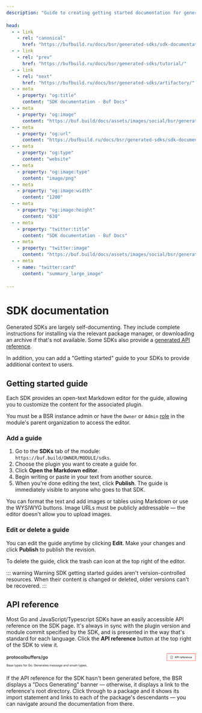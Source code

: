 ```yaml
---
description: "Guide to creating getting started documentation for generated SDK end users"

head:
  - - link
    - rel: "canonical"
      href: "https://bufbuild.ru/docs/bsr/generated-sdks/sdk-documentation/"
  - - link
    - rel: "prev"
      href: "https://bufbuild.ru/docs/bsr/generated-sdks/tutorial/"
  - - link
    - rel: "next"
      href: "https://bufbuild.ru/docs/bsr/generated-sdks/artifactory/"
  - - meta
    - property: "og:title"
      content: "SDK documentation - Buf Docs"
  - - meta
    - property: "og:image"
      content: "https://buf.build/docs/assets/images/social/bsr/generated-sdks/sdk-documentation.png"
  - - meta
    - property: "og:url"
      content: "https://bufbuild.ru/docs/bsr/generated-sdks/sdk-documentation/"
  - - meta
    - property: "og:type"
      content: "website"
  - - meta
    - property: "og:image:type"
      content: "image/png"
  - - meta
    - property: "og:image:width"
      content: "1200"
  - - meta
    - property: "og:image:height"
      content: "630"
  - - meta
    - property: "twitter:title"
      content: "SDK documentation - Buf Docs"
  - - meta
    - property: "twitter:image"
      content: "https://buf.build/docs/assets/images/social/bsr/generated-sdks/sdk-documentation.png"
  - - meta
    - name: "twitter:card"
      content: "summary_large_image"

---
```


# SDK documentation

Generated SDKs are largely self-documenting. They include complete instructions for installing via the relevant package manager, or downloading an archive if that's not available. Some SDKs also provide a [generated API reference](#api-reference).

In addition, you can add a "Getting started" guide to your SDKs to provide additional context to users.

## Getting started guide

Each SDK provides an open-text Markdown editor for the guide, allowing you to customize the content for the associated plugin.

You must be a BSR instance admin or have the `Owner` or `Admin` [role](../../admin/roles/#organization-roles) in the module's parent organization to access the editor.

### Add a guide

1.  Go to the **SDKs** tab of the module: `https://buf.build/OWNER/MODULE/sdks`.
2.  Choose the plugin you want to create a guide for.
3.  Click **Open the Markdown editor**.
4.  Begin writing or paste in your text from another source.
5.  When you're done editing the text, click **Publish**. The guide is immediately visible to anyone who goes to that SDK.

You can format the text and add images or tables using Markdown or use the WYSIWYG buttons. Image URLs must be publicly addressable — the editor doesn't allow you to upload images.

### Edit or delete a guide

You can edit the guide anytime by clicking **Edit**. Make your changes and click **Publish** to publish the revision.

To delete the guide, click the trash can icon at the top right of the editor.

::: warning Warning
SDK getting started guides aren't version-controlled resources. When their content is changed or deleted, older versions can't be recovered.
:::

## API reference

Most Go and JavaScript/Typescript SDKs have an easily accessible API reference on the SDK page. It's always in sync with the plugin version and module commit specified by the SDK, and is presented in the way that's standard for each language. Click the **API reference** button at the top right of the SDK to view it.

![Screenshot of the API reference button](../../../images/bsr/sdks/sdk-docs-button.png)

If the API reference for the SDK hasn't been generated before, the BSR displays a "Docs Generating" banner — otherwise, it displays a link to the reference's root directory. Click through to a package and it shows its import statement and links to each of the package's descendants — you can navigate around the documentation from there.

